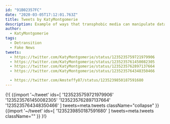 ```yaml
---
id: "91B02357FC"
date: "2020-03-05T17:12:01.763Z"
title: Tweets by KatyMontgomerie
description: Example of ways that transphobic media can manipulate data nefariously.
author:
  - KatyMontgomerie
tags:
  - Detransition
  - Fake News
tweets:
  - https://twitter.com/KatyMontgomerie/status/1235235759721979906
  - https://twitter.com/KatyMontgomerie/status/1235235761450082305
  - https://twitter.com/KatyMontgomerie/status/1235235762897137664
  - https://twitter.com/KatyMontgomerie/status/1235235764348350466

  - https://twitter.com/Amsteffy87/status/1235239850187591680
---
```

{!{
  {{import '~/tweet' ids=[
    '1235235759721979906'
    '1235235761450082305'
    '1235235762897137664'
    '1235235764348350466'
  ] tweets=meta.tweets className="collapse" }}
  {{import '~/tweet' ids=[
    '1235239850187591680'
  ] tweets=meta.tweets className="" }}
}!}

